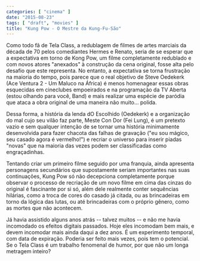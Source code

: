 ```yaml
---
categories: [ "cinema" ]
date: "2015-08-23"
tags: [ "draft", "movies" ]
title: "Kung Pow - O Mestre da Kung-Fu-São"
---
```

Como todo fã de Tela Class, a redublagem de filmes de artes marciais
da década de 70 pelos comediantes Hermes e Renato, seria de se esperar
que a expectativa em torno de Kong Pow, um filme completamente redublado
e com novos atores "anexados" à construção da cena original, fosse
alta pelo desafio que este representa. No entanto, a expectativa se torna
frustração na maioria do tempo, pois parece que o real objetivo de Steve
Oedekerk (Ace Ventura 2 - Um Maluco na África) é menos homenagear essas
obras esquecidas em cineclubes empoeirados e na programação da TV Aberta
(estou olhando para você, Band) e mais realizar uma espécie de paródia
que ataca a obra original de uma maneira não muito... polida.

Dessa forma, a história da lenda dO Escolhido (Oedekerk) e a
organização do mal cujo seu vilão faz parte, Meste Con Dor (Fei Lung),
é um pretexto vazio e sem qualquer intenção de se tornar uma história
minimamente desenvolvida para fazer chacota das falhas de gravação ("eu
sou mágico, seu casado agora é vermelho!") e recriar o universo para
inserir piadas "novas" que na maioria das vezes podem ser classificadas
como engraçadinhas.

Tentando criar um primeiro filme seguido por uma franquia, ainda
apresenta personagens secundários que supostamente seriam importantes
nas suas continuações, Kung Pow só não decepciona completamente
porque observar o processo de recriação de um novo filme em cima das
cinzas do original é fascinante por si só, além dele realmente conter
sequências hilárias, como a troca de cores do casado já citada, ou
as brincadeiras em torno da lógica das lutas, ou até brincadeiras com
o próprio gênero, como as mortes que não acontecem.

Já havia assistido alguns anos atrás -- talvez muitos -- e não me
havia incomodado os efeitos digitais passados. Hoje eles incomodam bem
mais, e devem incomodar mais ainda daqui a dez anos. É um experimento
temporal, com data de expiração. Poderia ser feito mais vezes, pois
tem o potencial. Se o Tela Class é um trabalho fenomenal de humor,
por que não um longa metragem inteiro?
